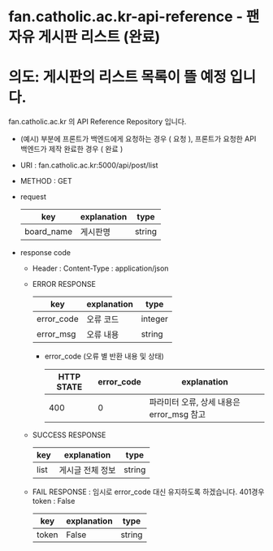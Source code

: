 # fan.catholic.ac.kr-api-reference - 팬 자유 게시판 리스트 (완료)
# 의도: 게시판의 리스트 목록이 뜰 예정 입니다.

fan.catholic.ac.kr 의 API Reference Repository 입니다.

- (예시) 부분에 프론트가 백엔드에게 요청하는 경우 ( 요청 ), 프론트가 요청한 API 백엔드가 제작 완료한 경우 ( 완료 )
- URI : fan.catholic.ac.kr:5000/api/post/list
- METHOD : GET

- request

    | key | explanation | type |
    |--- |--- |--- |
    | board_name | 게시판명 | string |

- response code
    - Header :
        Content-Type : application/json
    - ERROR RESPONSE
    
        |    key   | explanation |   type  |
        | -------- | ----------- |-------- |
        |error_code| 오류 코드     | integer | 
        |error_msg | 오류 내용  | string  |
        
        - error_code (오류 별 반환 내용 및 상태)
        
            | HTTP STATE | error_code | explanation |
            |----------- | ---------- | ----------- |
            | 400 |0| 파라미터 오류, 상세 내용은 error_msg 참고 |
   
    - SUCCESS RESPONSE
    
        | key | explanation | type |
        |--- |--- |--- |
        | list | 게시글 전체 정보 | string |
        
    - FAIL RESPONSE : 임시로 error_code 대신 유지하도록 하겠습니다. 401경우 token : False 
    
        | key | explanation | type |
        |--- |--- |--- |
        | token | False | string |
